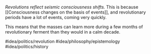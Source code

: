 *Revolutions reflect seismic consciousness shifts.* This is because [[Consciousness changes on the basis of events]], and revolutionary periods have a lot of events, coming very quickly. 

This means that the masses can learn more during a few months of revolutionary ferment than they would in a calm decade.

#idea/politics/revolution 
#idea/philosophy/epistemology 
#idea/politics/history 